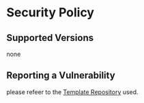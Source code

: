 # Security Policy

## Supported Versions

none

## Reporting a Vulnerability

please refeer to the [Template Repository](https://github.com/github/haikus-for-codespaces) used.

